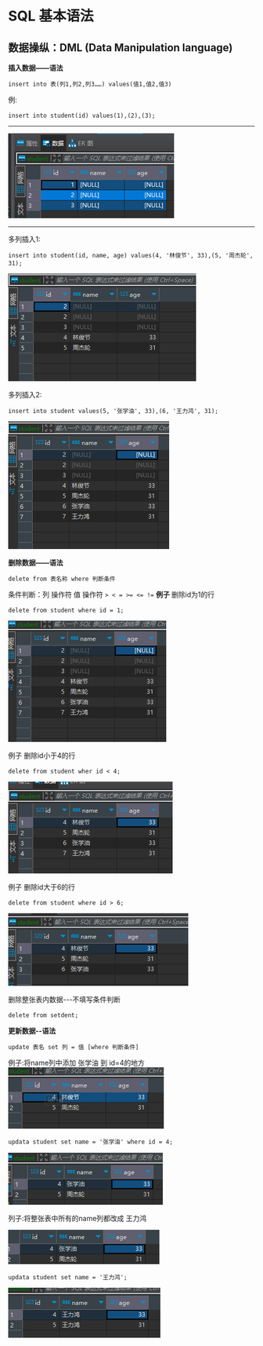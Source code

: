 # SQL 基本语法
## 数据操纵：DML (Data Manipulation language)
**插入数据——语法**
```commandline
insert into 表(列1,列2,列3……) values(值1,值2,值3)
```
例:
```commandline
insert into student(id) values(1),(2),(3);
```
---
![img.png](img.png)<br>

---
多列插入1:
```commandline
insert into student(id, name, age) values(4, '林俊节', 33),(5, '周杰轮', 31);
```
![img_1.png](img_1.png)

多列插入2:
```commandline
insert into student values(5, '张学油', 33),(6, '王力鸿', 31);
```
![img_2.png](img_2.png)


**删除数据——语法**
```commandline
delete from 表名称 where 判断条件
```
条件判断：列 操作符 值
操作符 `> < = >= <= !=`
**例子** 删除id为1的行
```commandline
delete from student where id = 1;
```
![img_3.png](img_3.png)

例子 删除id小于4的行
```commandline
delete from student wher id < 4;
```
![img_4.png](img_4.png)

例子 删除id大于6的行
```commandline
delete from student where id > 6;
```
![img_5.png](img_5.png)

删除整张表内数据---不填写条件判断
```commandline
delete from setdent;
```
**更新数据--语法**
```commandline
update 表名 set 列 = 值 [where 判断条件]
```
例子:将name列中添加 张学油 到 id=4的地方<br>
![img_6.png](img_6.png)
```commandline
updata student set name = '张学油' where id = 4;
```
![img_7.png](img_7.png)

列子:将整张表中所有的name列都改成 王力鸿

![img_9.png](img_9.png)
```commandline
updata student set name = '王力鸿';
```
![img_10.png](img_10.png)



